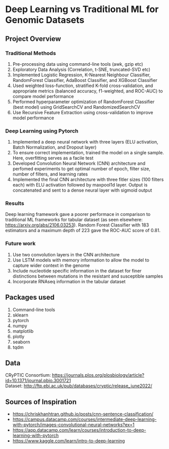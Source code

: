 # Deep Learning vs Traditional ML for Genomic Datasets
## Project Overview
### Traditional Methods
1. Pre-processing data using command-line tools (awk, gzip etc)
2. Exploratory Data Analysis (Correlation, t-SNE, truncated-SVD etc)
3. Implemented Logistic Regression, K-Nearest Neighbour Classifier, RandomForest Classifier, AdaBoost Classifier, and XGBoost Classifier
4. Used weighted loss-function, stratified K-fold cross-validation, and appropriate metrics (balanced accuracy, f1-weighted, and ROC-AUC) to compare model performance
5. Performed hyperparameter optimization of RandomForest Classifier (best model) using GridSearchCV and RandomizedSearchCV
6. Use Recursive Feature Extraction using cross-validation to improve model performance

### Deep Learning using Pytorch
1. Implemented a deep neural network with three layers (ELU activation, Batch Normalization, and Dropout layer)
2. To ensure correct implementation, trained the model on a single sample. Here, overfitting serves as a facile test
3. Developed Convolution Neural Network (CNN) architecture and perfomed experiments to get optimal number of epoch, filter size, number of filters, and learning rates
4. Implemented the final CNN architecture with three fitler sizes (100 filters each)  with ELU activation followed by maxpool1d layer. Output is concatenated and sent to a dense neural layer with sigmoid output

### Results
Deep learning framework gave a poorer performace in comparison to traditional ML frameworks for tabular dataset (as seen elsewhere: https://arxiv.org/abs/2106.03253). Random Forest Classifier with 183 estimators and a maximum depth of 223 gave the ROC-AUC score of 0.81. 

### Future work 
1. Use two convolution layers in the CNN architecture
2. Use LSTM models with memory information to allow the model to capture wider context in the genome
3. Include nucleotide specific information in the dataset for finer distinctions between mutations in the resistant and susceptible samples
4. Incorporate RNAseq information in the tabular dataset

## Packages used
1. Command-line tools
2. sklearn
3. pytorch
4. numpy
5. matplotlib
6. plotly
7. seaborn
8. tqdm

## Data
CRyPTIC Consortium: https://journals.plos.org/plosbiology/article?id=10.1371/journal.pbio.3001721 <br>
Dataset: http://ftp.ebi.ac.uk/pub/databases/cryptic/release_june2022/

## Sources of Inspiration
- https://chriskhanhtran.github.io/posts/cnn-sentence-classification/
- https://campus.datacamp.com/courses/intermediate-deep-learning-with-pytorch/images-convolutional-neural-networks?ex=1
- https://app.datacamp.com/learn/courses/introduction-to-deep-learning-with-pytorch
- https://www.kaggle.com/learn/intro-to-deep-learning

